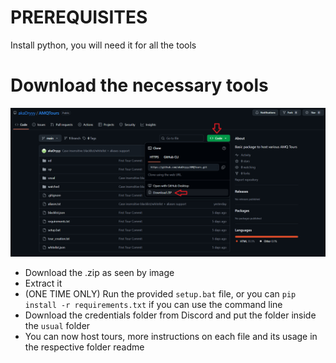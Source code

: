 # PREREQUISITES

Install python, you will need it for all the tools

# Download the necessary tools

![Download](download.png)

- Download the .zip as seen by image
- Extract it
- (ONE TIME ONLY) Run the provided `setup.bat` file, or you can `pip install -r requirements.txt` if you can use the command line
- Download the credentials folder from Discord and put the folder inside the `usual` folder
- You can now host tours, more instructions on each file and its usage in the respective folder readme